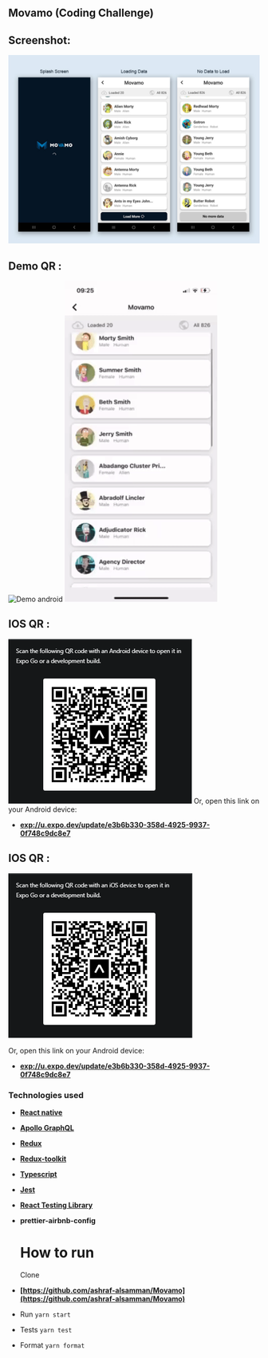 ## Movamo (Coding Challenge)

## Screenshot:

![Screenshot](./screenshots/1.jpg 'Screenshot')


 


## Demo QR :

![Demo android](./screenshots/android.gif 'android')
![Demo ios](./screenshots/ios.gif 'ios')


## IOS QR :
![Screenshot](./screenshots/android.png 'android ')
Or, open this link on your Android device:
- **[exp://u.expo.dev/update/e3b6b330-358d-4925-9937-0f748c9dc8e7](exp://u.expo.dev/update/e3b6b330-358d-4925-9937-0f748c9dc8e7)**


## IOS QR :
![Screenshot](./screenshots/ios.png 'ios ')

Or, open this link on your Android device:
- **[exp://u.expo.dev/update/e3b6b330-358d-4925-9937-0f748c9dc8e7](exp://u.expo.dev/update/e3b6b330-358d-4925-9937-0f748c9dc8e7)**


### Technologies used

- **[React native](https://reactnative.dev/)**
- **[Apollo GraphQL](https://www.apollographql.com/)**
- **[Redux](https://redux.js.org/)**
- **[Redux-toolkit](https://redux-toolkit.js.org/)**
- **[Typescript](https://www.typescriptlang.org/)**
- **[Jest](https://jestjs.io/)**
- **[React Testing Library](https://testing-library.com/)**

- **prettier-airbnb-config**

  # How to run

  Clone
- **[https://github.com/ashraf-alsamman/Movamo](https://github.com/ashraf-alsamman/Movamo)**

- Run
  `yarn start`

- Tests
  `yarn test`

- Format
  `yarn format`
